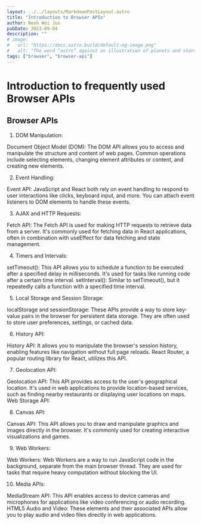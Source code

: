 ```yaml
---
layout: ../../layouts/MarkdownPostLayout.astro
title: "Introduction to Browser APIs"
author: Neoh Wei Jun
pubDate: 2023-09-04
description: ""
# image:
#   url: "https://docs.astro.build/default-og-image.png"
#   alt: "The word “astro” against an illustration of planets and stars."
tags: ["browser", "browser-api"]
---
```


# Introduction to frequently used Browser APIs

## Browser APIs

1. DOM Manipulation:

Document Object Model (DOM): The DOM API allows you to access and manipulate the structure and content of web pages. Common operations include selecting elements, changing element attributes or content, and creating new elements.

2. Event Handling:

Event API: JavaScript and React both rely on event handling to respond to user interactions like clicks, keyboard input, and more. You can attach event listeners to DOM elements to handle these events.

3. AJAX and HTTP Requests:

Fetch API: The Fetch API is used for making HTTP requests to retrieve data from a server. It's commonly used for fetching data in React applications, often in combination with useEffect for data fetching and state management.

4. Timers and Intervals:

setTimeout(): This API allows you to schedule a function to be executed after a specified delay in milliseconds. It's used for tasks like running code after a certain time interval.
setInterval(): Similar to setTimeout(), but it repeatedly calls a function with a specified time interval.

5. Local Storage and Session Storage:

localStorage and sessionStorage: These APIs provide a way to store key-value pairs in the browser for persistent data storage. They are often used to store user preferences, settings, or cached data.

6. History API:

History API: It allows you to manipulate the browser's session history, enabling features like navigation without full page reloads. React Router, a popular routing library for React, utilizes this API.

7. Geolocation API:

Geolocation API: This API provides access to the user's geographical location. It's used in web applications to provide location-based services, such as finding nearby restaurants or displaying user locations on maps.
Web Storage API:

8. Canvas API:

Canvas API: This API allows you to draw and manipulate graphics and images directly in the browser. It's commonly used for creating interactive visualizations and games.

9. Web Workers:

Web Workers: Web Workers are a way to run JavaScript code in the background, separate from the main browser thread. They are used for tasks that require heavy computation without blocking the UI.

10. Media APIs:

MediaStream API: This API enables access to device cameras and microphones for applications like video conferencing or audio recording.
HTML5 Audio and Video: These elements and their associated APIs allow you to play audio and video files directly in web applications.
